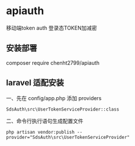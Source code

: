 # apiauth
移动端token auth
登录态TOKEN加减密


## 安装部署
composer require chenht2799/apiauth

## laravel 适配安装

一、先在 config/app.php 添加 providers
```
SdsAuth\src\UserTokenServiceProvider::class
```

二、命令行执行语句生成配置文件
```
php artisan vendor:publish --provider="SdsAuth\src\UserTokenServiceProvider"
```
